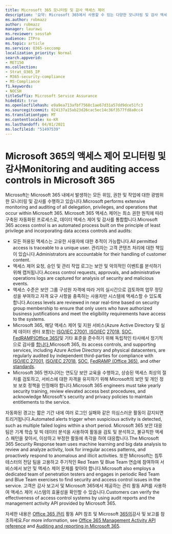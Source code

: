 ```yaml
---
title: Microsoft 365 모니터링 및 감사 액세스 제어
description: '요약: Microsoft 365에서 사용할 수 있는 다양한 모니터링 및 감사 액세스 제어에 대한 요약입니다.'
ms.author: robmazz
author: robmazz
manager: laurawi
ms.reviewer: sosstah
audience: ITPro
ms.topic: article
ms.service: O365-seccomp
localization_priority: Normal
search.appverid:
- MET150
ms.collection:
- Strat_O365_IP
- M365-security-compliance
- MS-Compliance
f1.keywords:
- NOCSH
titleSuffix: Microsoft Service Assurance
hideEdit: true
ms.openlocfilehash: e9a9ea713afbf7568c1ae67d31a57dd9dce51fc3
ms.sourcegitcommit: 024137a15ab23d26cac5ec14c36f3577fd8a0cc4
ms.translationtype: MT
ms.contentlocale: ko-KR
ms.lasthandoff: 04/01/2021
ms.locfileid: "51497539"
---
```

# <a name="monitoring-and-auditing-access-controls-in-microsoft-365"></a><span data-ttu-id="b8ea2-103">Microsoft 365의 액세스 제어 모니터링 및 감사</span><span class="sxs-lookup"><span data-stu-id="b8ea2-103">Monitoring and auditing access controls in Microsoft 365</span></span>

<span data-ttu-id="b8ea2-104">Microsoft는 Microsoft 365 내에서 발생하는 모든 위임, 권한 및 작업에 대한 광범위한 모니터링 및 감사를 수행하고 있습니다.</span><span class="sxs-lookup"><span data-stu-id="b8ea2-104">Microsoft performs extensive monitoring and auditing of all delegation, privileges, and operations that occur within Microsoft 365.</span></span> <span data-ttu-id="b8ea2-105">Microsoft 365 액세스 제어는 최소 권한 원칙에 따라 구축된 자동화된 프로세스로, 데이터 액세스 제어 및 감사를 통합합니다.</span><span class="sxs-lookup"><span data-stu-id="b8ea2-105">Microsoft 365 access control is an automated process built on the principle of least privilege and incorporating data access controls and audits:</span></span>

- <span data-ttu-id="b8ea2-106">모든 허용된 액세스는 고유한 사용자에 대한 추적이 가능합니다.</span><span class="sxs-lookup"><span data-stu-id="b8ea2-106">All permitted access is traceable to a unique user.</span></span> <span data-ttu-id="b8ea2-107">관리자는 고객 콘텐츠 처리에 대한 책임이 있습니다.</span><span class="sxs-lookup"><span data-stu-id="b8ea2-107">Administrators are accountable for their handling of customer content.</span></span>
- <span data-ttu-id="b8ea2-108">액세스 제어 요청, 승인 및 관리 작업 로그는 보안 및 악의적인 이벤트를 분석하기 위해 캡처됩니다.</span><span class="sxs-lookup"><span data-stu-id="b8ea2-108">Access control requests, approvals, and administrative operations logs are captured for analysis of security and malicious events.</span></span>
- <span data-ttu-id="b8ea2-109">액세스 수준은 보안 그룹 구성원 자격에 따라 거의 실시간으로 검토하여 업무 정당성을 부여하고 자격 요구 사항을 충족하는 사용자만 시스템에 액세스할 수 있도록 합니다.</span><span class="sxs-lookup"><span data-stu-id="b8ea2-109">Access levels are reviewed in near real-time based on security group membership to ensure that only users who have authorized business justifications and meet the eligibility requirements have access to the systems.</span></span>
- <span data-ttu-id="b8ea2-110">Microsoft 365, 해당 액세스 제어 및 지원 서비스(Azure Active Directory 및 실제 데이터 센터 포함)는 [ISO/IEC 27001, ISO/IEC](https://www.microsoft.com/TrustCenter/Compliance/iso-iec-27001) [27018,](https://www.microsoft.com/TrustCenter/Compliance/iso-iec-27018) [SOC,](https://www.microsoft.com/TrustCenter/Compliance/SOC) [FedRAMP(Office 365)](https://www.microsoft.com/TrustCenter/Compliance/FedRAMP)및 기타 표준을 준수하기 위해 독립적인 타사에서 정기적으로 감사를 [합니다.](https://www.microsoft.com/TrustCenter/Compliance?service=Office#Icons)</span><span class="sxs-lookup"><span data-stu-id="b8ea2-110">Microsoft 365, its access controls, and supporting services, including Azure Active Directory and physical datacenters, are regularly audited by independent third-parties for compliance with [ISO/IEC 27001](https://www.microsoft.com/TrustCenter/Compliance/iso-iec-27001), [ISO/IEC 27018](https://www.microsoft.com/TrustCenter/Compliance/iso-iec-27018), [SOC](https://www.microsoft.com/TrustCenter/Compliance/SOC), [FedRAMP (Office 365)](https://www.microsoft.com/TrustCenter/Compliance/FedRAMP), and other [standards](https://www.microsoft.com/TrustCenter/Compliance?service=Office#Icons).</span></span>
- <span data-ttu-id="b8ea2-111">Microsoft 365 엔지니어는 연도당 보안 교육을 수행하고, 상승된 액세스 최상의 절차를 검토하고, 서비스에 대한 자격을 유지하기 위해 Microsoft의 보안 및 개인 정보 보호 정책을 인정해야 합니다.</span><span class="sxs-lookup"><span data-stu-id="b8ea2-111">Microsoft 365 engineers must take yearly security training, review elevated access best procedures, and acknowledge Microsoft's security and privacy policies to maintain entitlements to the service.</span></span>

<span data-ttu-id="b8ea2-112">자동화된 경고는 짧은 기간 내에 여러 로그인 실패와 같은 의심스러운 활동이 감지되면 트리거됩니다.</span><span class="sxs-lookup"><span data-stu-id="b8ea2-112">Automated alerts trigger when suspicious activity is detected, such as multiple failed logins within a short period.</span></span> <span data-ttu-id="b8ea2-113">Microsoft 365 보안 대응 팀은 기계 학습 및 빅 데이터 분석을 사용하여 활동을 검토 및 분석하고, 불규칙한 액세스 패턴을 찾아서, 이상하고 부정한 활동에 촉각을 하여 대응합니다.</span><span class="sxs-lookup"><span data-stu-id="b8ea2-113">The Microsoft 365 Security Response team uses machine learning and big data analysis to review and analyze activity, look for irregular access patterns, and proactively respond to anomalous and illicit activities.</span></span> <span data-ttu-id="b8ea2-114">또한 Microsoft는 침투 테스터의 전담 팀을 고용하고 주기적인 Red Team 및 Blue Team 연습에 참여하여 서비스에서 보안 및 액세스 제어 문제를 찾아야 합니다.</span><span class="sxs-lookup"><span data-stu-id="b8ea2-114">Microsoft also employs a dedicated team of penetration testers and engages in periodic Red Team and Blue Team exercises to find security and access control issues in the service.</span></span> <span data-ttu-id="b8ea2-115">고객은 감사 보고서 및 Microsoft 365에서 제공하는 관리 활동 API를 사용하여 액세스 제어 시스템의 효율성을 확인할 수 있습니다.</span><span class="sxs-lookup"><span data-stu-id="b8ea2-115">Customers can verify the effectiveness of access control systems by using audit reports and the management activity API provided by Microsoft 365.</span></span>

<span data-ttu-id="b8ea2-116">자세한 내용은 [Office 365 관리](/office/office-365-management-api/office-365-management-activity-api-reference) 활동 API 참조 및 Microsoft [365의](assurance-auditing-and-reporting-overview.md)감사 및 보고를 참조하세요.</span><span class="sxs-lookup"><span data-stu-id="b8ea2-116">For more information, see [Office 365 Management Activity API reference](/office/office-365-management-api/office-365-management-activity-api-reference) and [Auditing and reporting in Microsoft 365](assurance-auditing-and-reporting-overview.md).</span></span>
